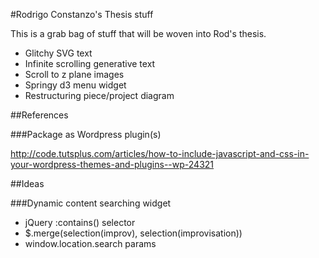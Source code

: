 #Rodrigo Constanzo's Thesis stuff

This is a grab bag of stuff that will be woven into Rod's thesis.

* Glitchy SVG text
* Infinite scrolling generative text
* Scroll to z plane images
* Springy d3 menu widget 
* Restructuring piece/project diagram

##References

###Package as Wordpress plugin(s)

http://code.tutsplus.com/articles/how-to-include-javascript-and-css-in-your-wordpress-themes-and-plugins--wp-24321


##Ideas

###Dynamic content searching widget

* jQuery :contains() selector
* $.merge(selection(improv), selection(improvisation))
* window.location.search params
